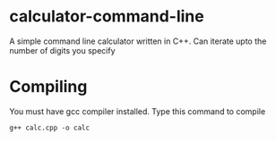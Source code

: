 # calculator-command-line
A simple command line calculator written in C++. Can iterate upto the number of digits you specify

# Compiling
You must have gcc compiler installed.
Type this command to compile
```
g++ calc.cpp -o calc

```